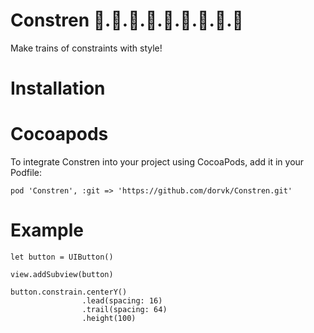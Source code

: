 # Constren 🚂.🚃.🚋.🚃.🚋.🚃.🚋.🚃.🚋
Make trains of constraints with style!

# Installation

# Cocoapods
To integrate Constren into your project using CocoaPods, add it in your Podfile:

    pod 'Constren', :git => 'https://github.com/dorvk/Constren.git'

# Example

    let button = UIButton()
        
    view.addSubview(button)

    button.constrain.centerY()
                    .lead(spacing: 16)
                    .trail(spacing: 64)
                    .height(100)
